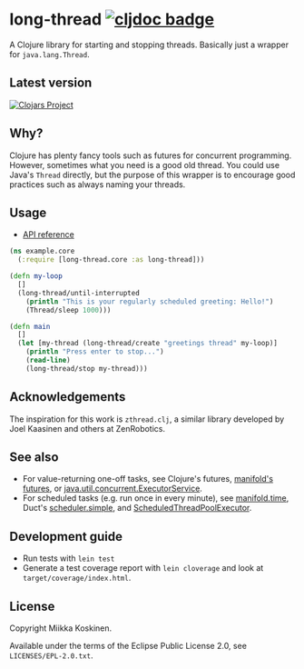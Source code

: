 <!--
SPDX-FileCopyrightText: 2018 Miikka Koskinen
SPDX-License-Identifier: EPL-2.0
-->

# long-thread [![cljdoc badge](https://cljdoc.org/badge/miikka/long-thread)](https://cljdoc.org/d/miikka/long-thread/CURRENT)

A Clojure library for starting and stopping threads. Basically just a wrapper for
`java.lang.Thread`.

## Latest version

[![Clojars Project](https://clojars.org/miikka/long-thread/latest-version.svg)](https://clojars.org/miikka/long-thread)

## Why?

Clojure has plenty fancy tools such as futures for concurrent programming.
However, sometimes what you need is a good old thread. You could use Java's
`Thread` directly, but the purpose of this wrapper is to encourage good
practices such as always naming your threads.

## Usage

* [API reference](https://cljdoc.org/d/miikka/long-thread/CURRENT)

```clojure
(ns example.core
  (:require [long-thread.core :as long-thread]))

(defn my-loop
  []
  (long-thread/until-interrupted
    (println "This is your regularly scheduled greeting: Hello!")
    (Thread/sleep 1000)))

(defn main
  []
  (let [my-thread (long-thread/create "greetings thread" my-loop)]
    (println "Press enter to stop...")
    (read-line)
    (long-thread/stop my-thread)))
```

## Acknowledgements

The inspiration for this work is `zthread.clj`, a similar library developed by
Joel Kaasinen and others at ZenRobotics.

## See also

* For value-returning one-off tasks, see Clojure's futures, [manifold's futures](http://aleph.io/manifold/deferreds.html#future-vs-manifold-deferred-future), or [java.util.concurrent.ExecutorService](https://docs.oracle.com/javase/7/docs/api/java/util/concurrent/ExecutorService.html).
* For scheduled tasks (e.g. run once in every minute), see [manifold.time](https://aleph.io/codox/manifold/manifold.time.html), Duct's [scheduler.simple](https://github.com/duct-framework/scheduler.simple), and [ScheduledThreadPoolExecutor](https://docs.oracle.com/javase/7/docs/api/java/util/concurrent/ScheduledThreadPoolExecutor.html).

## Development guide

* Run tests with `lein test`
* Generate a test coverage report with `lein cloverage` and look at `target/coverage/index.html`.

## License

Copyright Miikka Koskinen.

Available under the terms of the Eclipse Public License 2.0, see `LICENSES/EPL-2.0.txt`.
